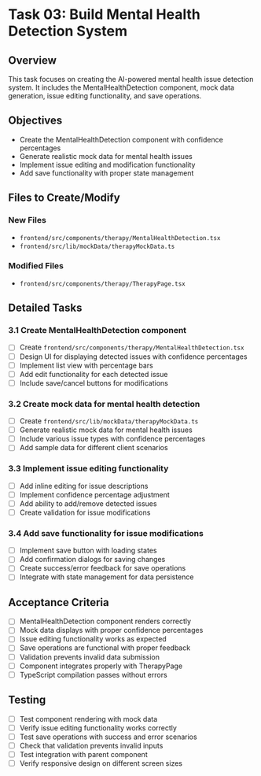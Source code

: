 # Task 03: Build Mental Health Detection System

## Overview

This task focuses on creating the AI-powered mental health issue detection system. It includes the MentalHealthDetection component, mock data generation, issue editing functionality, and save operations.

## Objectives

- Create the MentalHealthDetection component with confidence percentages
- Generate realistic mock data for mental health issues
- Implement issue editing and modification functionality
- Add save functionality with proper state management

## Files to Create/Modify

### New Files
- `frontend/src/components/therapy/MentalHealthDetection.tsx`
- `frontend/src/lib/mockData/therapyMockData.ts`

### Modified Files
- `frontend/src/components/therapy/TherapyPage.tsx`

## Detailed Tasks

### 3.1 Create MentalHealthDetection component
- [ ] Create `frontend/src/components/therapy/MentalHealthDetection.tsx`
- [ ] Design UI for displaying detected issues with confidence percentages
- [ ] Implement list view with percentage bars
- [ ] Add edit functionality for each detected issue
- [ ] Include save/cancel buttons for modifications

### 3.2 Create mock data for mental health detection
- [ ] Create `frontend/src/lib/mockData/therapyMockData.ts`
- [ ] Generate realistic mock data for mental health issues
- [ ] Include various issue types with confidence percentages
- [ ] Add sample data for different client scenarios

### 3.3 Implement issue editing functionality
- [ ] Add inline editing for issue descriptions
- [ ] Implement confidence percentage adjustment
- [ ] Add ability to add/remove detected issues
- [ ] Create validation for issue modifications

### 3.4 Add save functionality for issue modifications
- [ ] Implement save button with loading states
- [ ] Add confirmation dialogs for saving changes
- [ ] Create success/error feedback for save operations
- [ ] Integrate with state management for data persistence

## Acceptance Criteria

- [ ] MentalHealthDetection component renders correctly
- [ ] Mock data displays with proper confidence percentages
- [ ] Issue editing functionality works as expected
- [ ] Save operations are functional with proper feedback
- [ ] Validation prevents invalid data submission
- [ ] Component integrates properly with TherapyPage
- [ ] TypeScript compilation passes without errors

## Testing

- [ ] Test component rendering with mock data
- [ ] Verify issue editing functionality works correctly
- [ ] Test save operations with success and error scenarios
- [ ] Check that validation prevents invalid inputs
- [ ] Test integration with parent component
- [ ] Verify responsive design on different screen sizes
